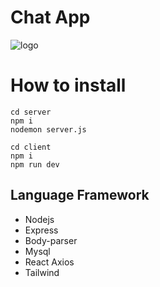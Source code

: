 # Chat App

![logo](https://cdn.discordapp.com/attachments/1198124910950752288/1200241600249483334/image.png?ex=65c57718&is=65b30218&hm=6f27a590d4b4249feb4aced29d9ef9504fb4fdb5da8760838e55f63d20093389&)

# How to install
```
cd server
npm i
nodemon server.js
```
```
cd client
npm i
npm run dev
```
## Language Framework
* Nodejs
* Express
* Body-parser
* Mysql
* React Axios
* Tailwind
